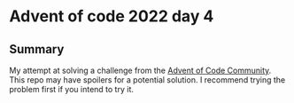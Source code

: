 # Advent of code 2022 day 4
## Summary
My attempt at solving a challenge from the [Advent of Code Community](https://adventofcode.com/2022/day/4).
This repo may have spoilers for a potential solution. I recommend trying the problem first if you intend to try it. 